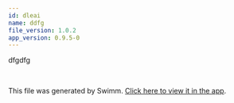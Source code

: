```yaml
---
id: dleai
name: ddfg
file_version: 1.0.2
app_version: 0.9.5-0
---
```


<!-- Intro - Do not remove this comment -->
dfgdfg

<br/>

This file was generated by Swimm. [Click here to view it in the app](http://localhost:5000/repos/Z2l0aHViJTNBJTNBc3Rva2Utd2VhdGhlciUzQSUzQUFkZGllQ29oZW4=/playlists/dleai).